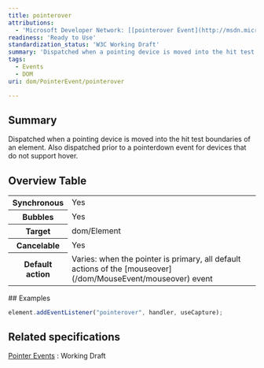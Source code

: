 ```yaml
---
title: pointerover
attributions:
  - 'Microsoft Developer Network: [[pointerover Event](http://msdn.microsoft.com/en-us/library/ie/hh771913(v=vs.85).aspx) Article]'
readiness: 'Ready to Use'
standardization_status: 'W3C Working Draft'
summary: 'Dispatched when a pointing device is moved into the hit test boundaries of an element. Also dispatched prior to a pointerdown event for devices that do not support hover.'
tags:
  - Events
  - DOM
uri: dom/PointerEvent/pointerover

---
```

## Summary

Dispatched when a pointing device is moved into the hit test boundaries of an element. Also dispatched prior to a pointerdown event for devices that do not support hover.

## Overview Table

<table class="wikitable">
<tr>
<th>
Synchronous

</th>
<td>
Yes

</td>
</tr>
<tr>
<th>
Bubbles

</th>
<td>
Yes

</td>
</tr>
<tr>
<th>
Target

</th>
<td>
dom/Element

</td>
</tr>
<tr>
<th>
Cancelable

</th>
<td>
Yes

</td>
</tr>
<tr>
<th>
Default action

</th>
<td>
Varies: when the pointer is primary, all default actions of the [mouseover](/dom/MouseEvent/mouseover) event

</td>
</tr>
</table>
## Examples

``` js
element.addEventListener("pointerover", handler, useCapture);
```

## Related specifications

[Pointer Events](http://www.w3.org/TR/pointerevents)
:   Working Draft
